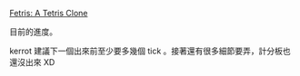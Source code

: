 [Fetris: A Tetris Clone](http://megaswf.com/serve/1098928)

目前的進度。

kerrot 建議下一個出來前至少要多幾個 tick 。接著還有很多細節要弄，計分板也還沒出來 XD

